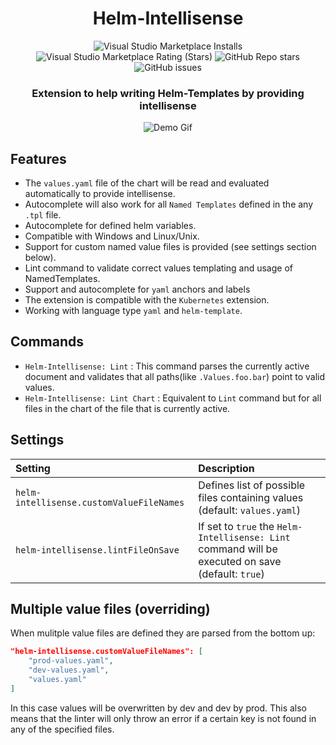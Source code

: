 <h1 align="center">Helm-Intellisense</h1>
<div align="center">

![Visual Studio Marketplace Installs](https://img.shields.io/visual-studio-marketplace/i/Tim-Koehler.helm-intellisense?style=flat-square)
![Visual Studio Marketplace Rating (Stars)](https://img.shields.io/visual-studio-marketplace/stars/Tim-Koehler.helm-intellisense?style=flat-square)
![GitHub Repo stars](https://img.shields.io/github/stars/tim-koehler/Helm-Intellisense?label=GitHub%20Stars&style=flat-square)
![GitHub issues](https://img.shields.io/github/issues-raw/tim-koehler/Helm-Intellisense?style=flat-square)

### Extension to help writing Helm-Templates by providing intellisense

![Demo Gif](https://imgur.com/pC2vuoN.gif) 
</div>

## Features

- The `values.yaml` file of the chart will be read and evaluated automatically to provide intellisense.
- Autocomplete will also work for all `Named Templates` defined in the any `.tpl` file.
- Autocomplete for defined helm variables.
- Compatible with Windows and Linux/Unix.
- Support for custom named value files is provided (see settings section below).
- Lint command to validate correct values templating and usage of NamedTemplates.
- Support and autocomplete for `yaml` anchors and labels
- The extension is compatible with the `Kubernetes` extension.
- Working with language type `yaml` and `helm-template`.

## Commands

* `Helm-Intellisense: Lint` :       This command parses the currently active document and validates that all paths(like `.Values.foo.bar`) point to valid values.
* `Helm-Intellisense: Lint Chart` : Equivalent to `Lint` command but for all files in the chart of the file that is currently active.

## Settings

| Setting                                   | Description
|:------------------------------------------|:----------------------------------------------------------------------------------------
| `helm-intellisense.customValueFileNames`  | Defines list of possible files containing values<br>(default: `values.yaml`)
| `helm-intellisense.lintFileOnSave`        | If set to `true` the `Helm-Intellisense: Lint` command will be executed on save (default: `true`)

## Multiple value files (overriding)

When mulitple value files are defined they are parsed from the bottom up:
```json
"helm-intellisense.customValueFileNames": [
    "prod-values.yaml",
    "dev-values.yaml",
    "values.yaml"
]
```
In this case values will be overwritten by dev and dev by prod. This also means that the linter will only throw an error if a certain key is not found in any of the specified files.
